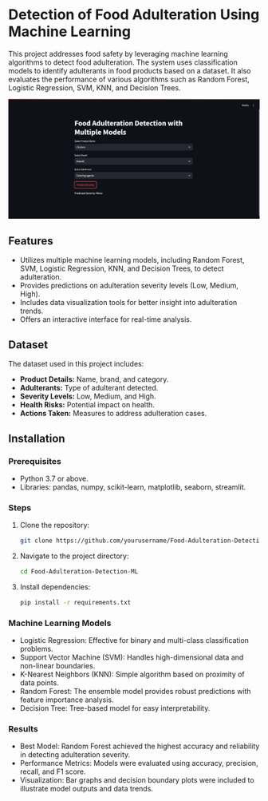 # Detection of Food Adulteration Using Machine Learning
This project addresses food safety by leveraging machine learning algorithms to detect food adulteration. The system uses classification models to identify adulterants in food products based on a dataset. It also evaluates the performance of various algorithms such as Random Forest, Logistic Regression, SVM, KNN, and Decision Trees.

![Alt Text](https://github.com/imcalledaditi/Food-Adulteration-Detection/blob/944b42c7c6938d5a4c98bec8e6d5949b7324737d/img.jpg)

## Features
- Utilizes multiple machine learning models, including Random Forest, SVM, Logistic Regression, KNN, and Decision Trees, to detect adulteration.
- Provides predictions on adulteration severity levels (Low, Medium, High).
- Includes data visualization tools for better insight into adulteration trends.
- Offers an interactive interface for real-time analysis.

## Dataset
The dataset used in this project includes:
- **Product Details:** Name, brand, and category.
- **Adulterants:** Type of adulterant detected.
- **Severity Levels:** Low, Medium, and High.
- **Health Risks:** Potential impact on health.
- **Actions Taken:** Measures to address adulteration cases.

## Installation

### Prerequisites
- Python 3.7 or above.
- Libraries: pandas, numpy, scikit-learn, matplotlib, seaborn, streamlit.

### Steps
1. Clone the repository:
   ```bash
   git clone https://github.com/yourusername/Food-Adulteration-Detection-ML.git
2. Navigate to the project directory:
   ```bash
   cd Food-Adulteration-Detection-ML
3. Install dependencies:
   ```bash
   pip install -r requirements.txt
### Machine Learning Models
- Logistic Regression: Effective for binary and multi-class classification problems.
- Support Vector Machine (SVM): Handles high-dimensional data and non-linear boundaries.
- K-Nearest Neighbors (KNN): Simple algorithm based on proximity of data points.
- Random Forest: The ensemble model provides robust predictions with feature importance analysis.
- Decision Tree: Tree-based model for easy interpretability.

### Results
- Best Model: Random Forest achieved the highest accuracy and reliability in detecting adulteration severity.
- Performance Metrics: Models were evaluated using accuracy, precision, recall, and F1 score.
- Visualization: Bar graphs and decision boundary plots were included to illustrate model outputs and data trends.
